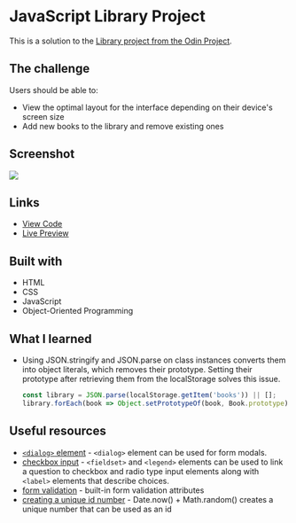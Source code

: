 # JavaScript Library Project

This is a solution to the [Library project from the Odin Project](https://www.theodinproject.com/lessons/node-path-javascript-library). 

## The challenge

Users should be able to:

- View the optimal layout for the interface depending on their device's screen size
- Add new books to the library and remove existing ones

## Screenshot

![](./screenshot.jpg)

## Links

- [View Code](https://github.com/elizerdim/javascript-library)
- [Live Preview](https://elizerdim.github.io/javascript-library/)

## Built with

- HTML
- CSS 
- JavaScript
- Object-Oriented Programming

## What I learned

- Using JSON.stringify and JSON.parse on class instances converts them into object literals, which removes their prototype. Setting their prototype after retrieving them from the localStorage solves this issue.

  ```js
  const library = JSON.parse(localStorage.getItem('books')) || [];
  library.forEach(book => Object.setPrototypeOf(book, Book.prototype))
  ```

## Useful resources

- [`<dialog>` element](https://developer.mozilla.org/en-US/docs/Web/HTML/Element/dialog) - `<dialog>` element can be used for form modals.
- [checkbox input](https://developer.mozilla.org/en-US/docs/Web/HTML/Element/input/checkbox) - `<fieldset>` and `<legend>` elements can be used to link a question to checkbox and radio type input elements along with `<label>` elements that describe choices.
- [form validation](https://developer.mozilla.org/en-US/docs/Learn/Forms/Form_validation) - built-in form validation attributes
- [creating a unique id number](https://stackoverflow.com/a/40591207) - Date.now() + Math.random() creates a unique number that can be used as an id